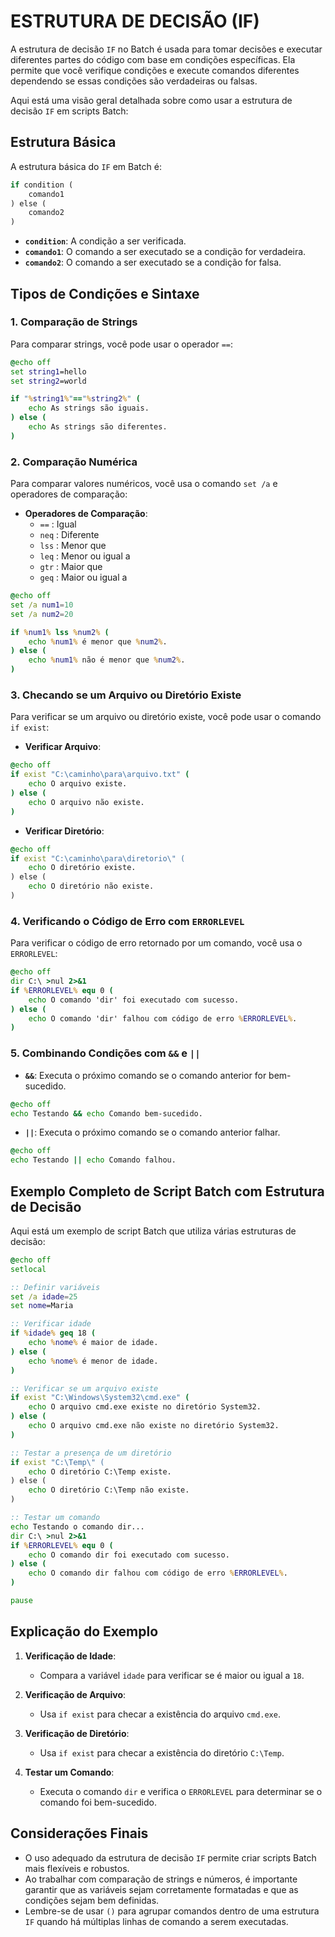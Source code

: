 # ESTRUTURA DE DECISÃO (IF)
A estrutura de decisão `IF` no Batch é usada para tomar decisões e executar diferentes partes do código com base em condições específicas. Ela permite que você verifique condições e execute comandos diferentes dependendo se essas condições são verdadeiras ou falsas.

Aqui está uma visão geral detalhada sobre como usar a estrutura de decisão `IF` em scripts Batch:

## Estrutura Básica
A estrutura básica do `IF` em Batch é:

```bat
if condition (
    comando1
) else (
    comando2
)
```

- **`condition`**: A condição a ser verificada.
- **`comando1`**: O comando a ser executado se a condição for verdadeira.
- **`comando2`**: O comando a ser executado se a condição for falsa.

## Tipos de Condições e Sintaxe
### 1. **Comparação de Strings**
Para comparar strings, você pode usar o operador `==`:

```bat
@echo off
set string1=hello
set string2=world

if "%string1%"=="%string2%" (
    echo As strings são iguais.
) else (
    echo As strings são diferentes.
)
```

### 2. **Comparação Numérica**
Para comparar valores numéricos, você usa o comando `set /a` e operadores de comparação:

- **Operadores de Comparação**:
  - `==` : Igual
  - `neq` : Diferente
  - `lss` : Menor que
  - `leq` : Menor ou igual a
  - `gtr` : Maior que
  - `geq` : Maior ou igual a

```bat
@echo off
set /a num1=10
set /a num2=20

if %num1% lss %num2% (
    echo %num1% é menor que %num2%.
) else (
    echo %num1% não é menor que %num2%.
)
```

### 3. **Checando se um Arquivo ou Diretório Existe**
Para verificar se um arquivo ou diretório existe, você pode usar o comando `if exist`:

- **Verificar Arquivo**:

```bat
@echo off
if exist "C:\caminho\para\arquivo.txt" (
    echo O arquivo existe.
) else (
    echo O arquivo não existe.
)
```

- **Verificar Diretório**:

```bat
@echo off
if exist "C:\caminho\para\diretorio\" (
    echo O diretório existe.
) else (
    echo O diretório não existe.
)
```

### 4. **Verificando o Código de Erro com `ERRORLEVEL`**
Para verificar o código de erro retornado por um comando, você usa o `ERRORLEVEL`:

```bat
@echo off
dir C:\ >nul 2>&1
if %ERRORLEVEL% equ 0 (
    echo O comando 'dir' foi executado com sucesso.
) else (
    echo O comando 'dir' falhou com código de erro %ERRORLEVEL%.
)
```

### 5. **Combinando Condições com `&&` e `||`**
- **`&&`**: Executa o próximo comando se o comando anterior for bem-sucedido.

```bat
@echo off
echo Testando && echo Comando bem-sucedido.
```

- **`||`**: Executa o próximo comando se o comando anterior falhar.

```bat
@echo off
echo Testando || echo Comando falhou.
```

## Exemplo Completo de Script Batch com Estrutura de Decisão
Aqui está um exemplo de script Batch que utiliza várias estruturas de decisão:

```bat
@echo off
setlocal

:: Definir variáveis
set /a idade=25
set nome=Maria

:: Verificar idade
if %idade% geq 18 (
    echo %nome% é maior de idade.
) else (
    echo %nome% é menor de idade.
)

:: Verificar se um arquivo existe
if exist "C:\Windows\System32\cmd.exe" (
    echo O arquivo cmd.exe existe no diretório System32.
) else (
    echo O arquivo cmd.exe não existe no diretório System32.
)

:: Testar a presença de um diretório
if exist "C:\Temp\" (
    echo O diretório C:\Temp existe.
) else (
    echo O diretório C:\Temp não existe.
)

:: Testar um comando
echo Testando o comando dir...
dir C:\ >nul 2>&1
if %ERRORLEVEL% equ 0 (
    echo O comando dir foi executado com sucesso.
) else (
    echo O comando dir falhou com código de erro %ERRORLEVEL%.
)

pause
```

## Explicação do Exemplo
1. **Verificação de Idade**:
   - Compara a variável `idade` para verificar se é maior ou igual a `18`.

2. **Verificação de Arquivo**:
   - Usa `if exist` para checar a existência do arquivo `cmd.exe`.

3. **Verificação de Diretório**:
   - Usa `if exist` para checar a existência do diretório `C:\Temp`.

4. **Testar um Comando**:
   - Executa o comando `dir` e verifica o `ERRORLEVEL` para determinar se o comando foi bem-sucedido.

## Considerações Finais
- O uso adequado da estrutura de decisão `IF` permite criar scripts Batch mais flexíveis e robustos.
- Ao trabalhar com comparação de strings e números, é importante garantir que as variáveis sejam corretamente formatadas e que as condições sejam bem definidas.
- Lembre-se de usar `()` para agrupar comandos dentro de uma estrutura `IF` quando há múltiplas linhas de comando a serem executadas.